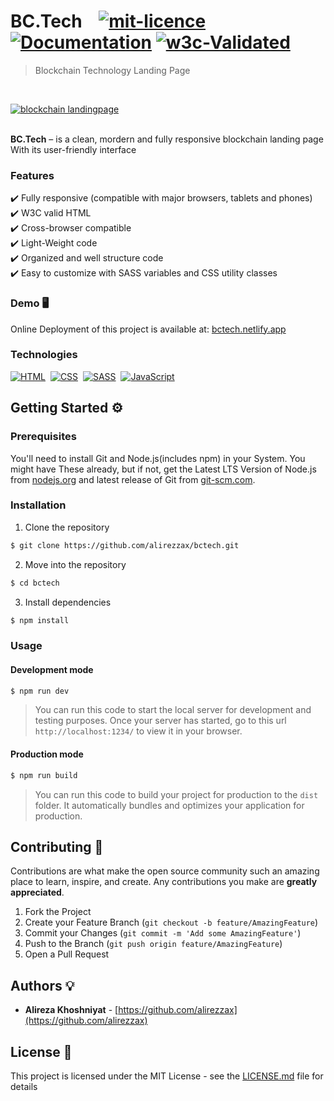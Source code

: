 # BC.Tech &nbsp;&nbsp; <a href="/"><img alt="mit-licence" src="https://img.shields.io/badge/license-MIT-blue" /></a>&nbsp;<a href="/" target="_blank"><img alt="Documentation" src="https://img.shields.io/badge/documentation-yes-00b484.svg" /></a>&nbsp;<a href="/"><img alt="w3c-Validated" src="https://img.shields.io/w3c-validation/html?color=00b484&targetUrl=http%3A%2F%2Fbctech.netlify.app" /></a>

> Blockchain Technology Landing Page
<br />

<p align="center">
  
[<img alt="blockchain landingpage" src="https://user-images.githubusercontent.com/99601503/182960111-6e43f825-df71-42d7-832f-2198190f41a6.png" />](https://bctech.netlify.app)
</p>
<br />
<b>BC.Tech</b> – is a clean, mordern and fully responsive blockchain landing page With its user-friendly interface
<br />

### Features
✔️ Fully responsive (compatible with major browsers, tablets and phones)
<br />
✔️ W3C valid HTML
<br />
✔️ Cross-browser compatible
<br />
✔️ Light-Weight code
<br />
✔️ Organized and well structure code
<br />
✔️ Easy to customize with SASS variables and CSS utility classes
<br />


### Demo 🖥️
Online Deployment of this project is available at: [bctech.netlify.app](https://bctech.netlify.app)

### Technologies

[![HTML](https://user-images.githubusercontent.com/99601503/183393181-a57682c8-fe86-4ca1-b5e7-15d12089f5c9.png)](https://developer.mozilla.org/en-US/docs/Web/HTML)&nbsp;
[![CSS](https://user-images.githubusercontent.com/99601503/183393195-e6ec478a-ba67-40bb-b9ff-b7550293c1cd.png)](https://developer.mozilla.org/en-US/docs/Web/CSS)&nbsp;
[![SASS](https://user-images.githubusercontent.com/99601503/183393251-0e35221c-3483-4176-85aa-4132fb226b21.png)](https://sass-lang.com)&nbsp;
[![JavaScript](https://user-images.githubusercontent.com/99601503/183393237-0e408212-0198-4132-a286-a874dca22501.png)](https://developer.mozilla.org/en-US/docs/Web/JavaScript)&nbsp;
<br />

## Getting Started ⚙️

### Prerequisites
You'll need to install Git and Node.js(includes npm) in your System. You might have These already, but if not, get the Latest LTS Version of Node.js from [nodejs.org](https://nodejs.org) and latest release of Git from [git-scm.com](https://git-scm.com).

### Installation

1. Clone the repository
```bash
$ git clone https://github.com/alirezzax/bctech.git
```
2. Move into the repository
```bash
$ cd bctech
```

3. Install dependencies
```bash
$ npm install
```

### Usage
<h4>Development mode</h4>

```bash
$ npm run dev
```
> You can run this code to start the local server for development and testing purposes. Once your server has started, go to this url `http://localhost:1234/` to view it in your browser.


<h4>Production mode</h4>

```bash
$ npm run build
```
>  You can run this code to build your project for production to the `dist` folder. It automatically bundles and optimizes your application for production.

## Contributing 📌

Contributions are what make the open source community such an amazing place to learn, inspire, and create. Any contributions you make are **greatly appreciated**.

1. Fork the Project
2. Create your Feature Branch (`git checkout -b feature/AmazingFeature`)
3. Commit your Changes (`git commit -m 'Add some AmazingFeature'`)
4. Push to the Branch (`git push origin feature/AmazingFeature`)
5. Open a Pull Request

## Authors 💡

- **Alireza Khoshniyat** - [https://github.com/alirezzax](https://github.com/alirezzax)


## License 📜

This project is licensed under the MIT License - see the [LICENSE.md](LICENSE.md) file for details







